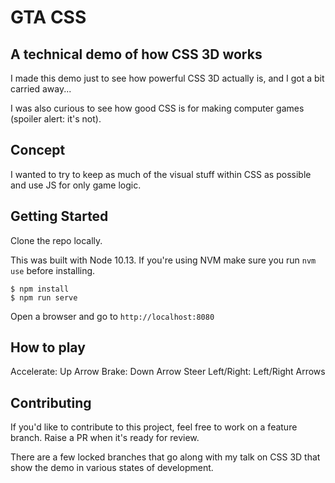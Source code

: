 # GTA CSS
## A technical demo of how CSS 3D works

I made this demo just to see how powerful CSS 3D actually is, and I got a bit carried away...

I was also curious to see how good CSS is for making computer games (spoiler alert: it's not).

## Concept

I wanted to try to keep as much of the visual stuff within CSS as possible and use JS for only game logic.

## Getting Started

Clone the repo locally.

This was built with Node 10.13. If you're using NVM make sure you run `nvm use` before installing.

```shell
$ npm install
$ npm run serve
``` 

Open a browser and go to `http://localhost:8080`

## How to play

Accelerate: Up Arrow
Brake: Down Arrow
Steer Left/Right: Left/Right Arrows

## Contributing

If you'd like to contribute to this project, feel free to work on a feature branch. Raise a PR when it's ready for review.

There are a few locked branches that go along with my talk on CSS 3D that show the demo in various states of development.